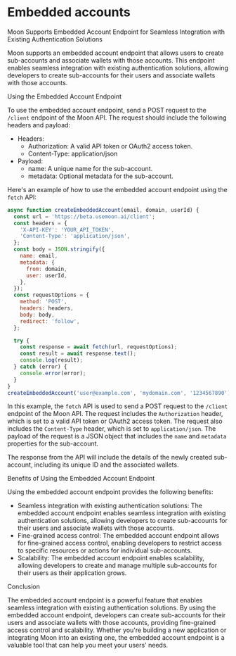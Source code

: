 # Embedded accounts

Moon Supports Embedded Account Endpoint for Seamless Integration with Existing Authentication Solutions

Moon supports an embedded account endpoint that allows users to create sub-accounts and associate wallets with those accounts. This endpoint enables seamless integration with existing authentication solutions, allowing developers to create sub-accounts for their users and associate wallets with those accounts.

Using the Embedded Account Endpoint

To use the embedded account endpoint, send a POST request to the `/client` endpoint of the Moon API. The request should include the following headers and payload:

* Headers:
  * Authorization: A valid API token or OAuth2 access token.
  * Content-Type: application/json
* Payload:
  * name: A unique name for the sub-account.
  * metadata: Optional metadata for the sub-account.

Here's an example of how to use the embedded account endpoint using the `fetch` API:

```javascript
async function createEmbeddedAccount(email, domain, userId) {
  const url = 'https://beta.usemoon.ai/client';
  const headers = {
    'X-API-KEY': 'YOUR_API_TOKEN',
    'Content-Type': 'application/json',
  };
  const body = JSON.stringify({
    name: email,
    metadata: {
      from: domain,
      user: userId,
    },
  });
  const requestOptions = {
    method: 'POST',
    headers: headers,
    body: body,
    redirect: 'follow',
  };

  try {
    const response = await fetch(url, requestOptions);
    const result = await response.text();
    console.log(result);
  } catch (error) {
    console.error(error);
  }
}
createEmbeddedAccount('user@example.com', 'mydomain.com', '1234567890');
```

In this example, the `fetch` API is used to send a POST request to the `/client` endpoint of the Moon API. The request includes the `Authorization` header, which is set to a valid API token or OAuth2 access token. The request also includes the `Content-Type` header, which is set to `application/json`. The payload of the request is a JSON object that includes the `name` and `metadata` properties for the sub-account.

The response from the API will include the details of the newly created sub-account, including its unique ID and the associated wallets.

Benefits of Using the Embedded Account Endpoint

Using the embedded account endpoint provides the following benefits:

* Seamless integration with existing authentication solutions: The embedded account endpoint enables seamless integration with existing authentication solutions, allowing developers to create sub-accounts for their users and associate wallets with those accounts.
* Fine-grained access control: The embedded account endpoint allows for fine-grained access control, enabling developers to restrict access to specific resources or actions for individual sub-accounts.
* Scalability: The embedded account endpoint enables scalability, allowing developers to create and manage multiple sub-accounts for their users as their application grows.

Conclusion

The embedded account endpoint is a powerful feature that enables seamless integration with existing authentication solutions. By using the embedded account endpoint, developers can create sub-accounts for their users and associate wallets with those accounts, providing fine-grained access control and scalability. Whether you're building a new application or integrating Moon into an existing one, the embedded account endpoint is a valuable tool that can help you meet your users' needs.
